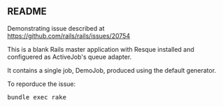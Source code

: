 ## README

Demonstrating issue described at 
https://github.com/rails/rails/issues/20754

This is a blank Rails master application with Resque installed and 
configuered as ActiveJob's queue adapter.

It contains a single job, DemoJob, produced using the default generator.

To reporduce the issue:

<tt>bundle exec rake</tt>


